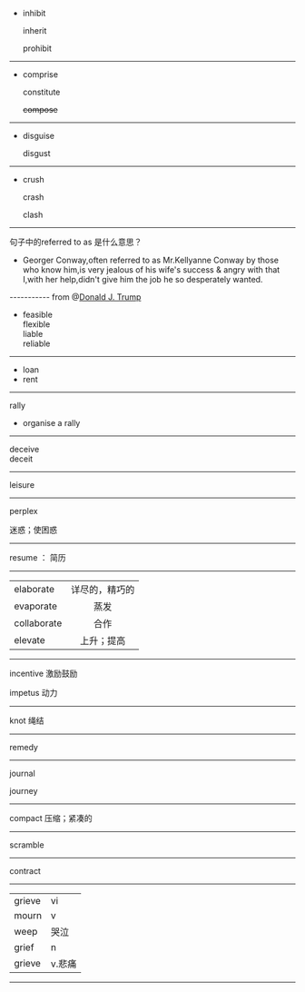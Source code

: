 - inhibit  

  inherit  

  prohibit

----

+ comprise  

  constitute

  ~~compose~~

-----

* disguise  

  disgust

----

+ crush  

  crash  

  clash

-----
句子中的referred to as 是什么意思？

* Georger Conway,often referred to as Mr.Kellyanne Conway by those who know him,is very jealous of his wife's success & angry with that I,with her help,didn't give him the job he so desperately wanted.

\----------- from @[Donald J. Trump][Trump1]

- feasible  
flexible  
liable  
reliable

-----

- loan
- rent

-----

rally

- organise a rally
---

deceive   
deceit

-----

leisure

----
perplex

迷惑；使困惑

----
resume ： 简历 

----
|             |                |
| ----------- | :------------: |
| elaborate   | 详尽的，精巧的 |
| evaporate   |      蒸发      |
| collaborate |      合作      |
| elevate     |   上升；提高   |

----

incentive 激励鼓励

impetus 动力

----

knot 绳结

---

remedy

---

journal

journey

---

compact 压缩；紧凑的

---

scramble

---

contract

---
|        |        |
| ------ | ------ |
| grieve | vi     |
| mourn  | v      |
| weep   | 哭泣   |
| grief  | n      |
| grieve | v.悲痛 |

---



[Trump1]:https://twitter.com/realDonaldTrump/status/1108335293671845888